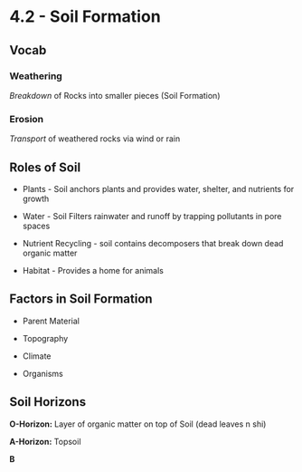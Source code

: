 # 4\.2 - Soil Formation

## Vocab

### Weathering

_Breakdown_ of Rocks into smaller pieces (Soil Formation)

### Erosion

_Transport_ of weathered rocks via wind or rain

## **Roles of Soil**

- Plants - Soil anchors plants and provides water, shelter, and nutrients for growth

- Water - Soil Filters rainwater and runoff by trapping pollutants in pore spaces

- Nutrient Recycling - soil contains decomposers that break down dead organic matter

- Habitat - Provides a home for animals

## **Factors in Soil Formation**

- Parent Material

- Topography

- Climate

- Organisms

## **Soil Horizons**

**O-Horizon:** Layer of organic matter on top of Soil (dead leaves n shi)

**A-Horizon:** Topsoil

**B** 